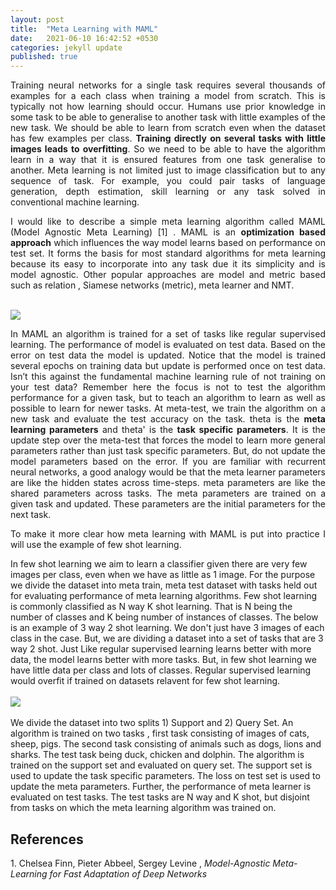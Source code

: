 ```yaml
---
layout: post
title:  "Meta Learning with MAML"
date:   2021-06-10 16:42:52 +0530
categories: jekyll update
published: true
---
```


<p style="text-align:justify">Training neural networks for a single task requires several thousands of examples for a each class when training a model from scratch.
This is typically not how learning should occur. Humans use prior knowledge in some task to be able to generalise to another task with little examples of the new task.
We should be able to learn from scratch even when the dataset has few examples per class. <b>Training directly on several tasks with little images leads to overfitting</b>.
So we need to be able to have the algorithm learn in a way that it is ensured features from one task generalise to another. Meta learning is not limited just to image classification but to any sequence of task.
For example, you could pair tasks of language generation, depth estimation, skill learning or any task solved in conventional machine learning.</p>

<p style="text-align:justify">I would like to describe a simple meta learning algorithm called MAML (Model Agnostic Meta Learning) [1] . MAML is an <b>optimization based approach</b> which influences the way model learns based on performance on test set. It forms the basis for most standard algorithms for meta learning because its easy to incorporate into any task due it its simplicity and is model agnostic. Other popular approaches are model and metric based such as relation , Siamese networks (metric), meta learner and NMT.</p>
<br>
<img src="{{site.baseurl}}/assets/maml1.png">
<br>

<p style="text-align:justify">In MAML an algorithm is trained for a set of tasks like regular supervised learning.
The performance of model is evaluated on test data. Based on the error on test data the model is updated. Notice that the model is trained several epochs on training data but update is performed once on test data.
Isn’t this against the fundamental machine learning rule of not training on your test data? Remember here the focus is not to test the algorithm performance for a given task, but to teach an algorithm to learn as well as possible to learn for newer tasks.
At meta-test, we train the algorithm on a new task and evaluate the test accuracy on the task. theta is the <b>meta learning parameters</b> and theta' is the <b>task specific parameters</b>. It is the update step over the meta-test that forces the model to learn more general parameters rather than just task specific parameters.
But, do not update the model parameters based on the error. If you are familiar with recurrent neural networks, a good analogy would be that the meta learner parameters are like the hidden states across time-steps. meta parameters are like the shared parameters across tasks. The meta parameters are trained on a given task and updated. These parameters are the initial parameters for the next task. </p>

<p style="text-align:justify"> To make it more clear how meta learning with MAML is put into practice I will use the example of few shot learning.

In few shot learning we aim to learn a classifier given there are very few images per class, even when we have as little as 1 image. For the purpose we divide the dataset into meta train, meta test dataset with tasks held out for evaluating performance of meta learning algorithms. Few shot learning is commonly classified as N way K shot learning. That is N being the number of classes and K being number of instances of classes. The below is an example of 3 way 2 shot learning. We don't just have 3 images of each class in the case. But, we are dividing a dataset into a set of tasks that are 3 way 2 shot. Just Like regular supervised learning learns better with more data, the model learns better with more tasks. But, in few shot learning we have little data per class and lots of classes. Regular supervised learning would overfit if trained on datasets relavent for few shot learning.
<br>
<br>
<img src="{{site.baseurl}}/assets/maml2.png">
<br>
<br>
We divide the dataset into two splits 1) Support and 2) Query Set. An algorithm is trained on two tasks , first task consisting of images of cats, sheep, pigs. The second task consisting of animals such as dogs, lions and sharks. The test task being duck, chicken and dolphin. The algorithm is trained on the support set and evaluated on query set. The support set is used to update the task specific parameters. The loss on test set is used to update the meta parameters. Further, the performance of meta learner is evaluated on test tasks. The test tasks are N way and K shot, but disjoint from tasks on which the meta learning algorithm was trained on. </p>

<h2>References</h2>
1. Chelsea Finn, Pieter Abbeel, Sergey Levine , <i>Model-Agnostic Meta-Learning for Fast Adaptation of Deep Networks</i>
